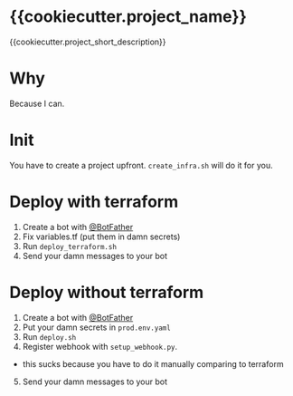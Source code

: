 # {{cookiecutter.project_name}}

{{cookiecutter.project_short_description}}

# Why

Because I can.

# Init

You have to create a project upfront. `create_infra.sh` will do it for you.

# Deploy with terraform

1. Create a bot with [@BotFather](https://t.me/BotFather)
3. Fix variables.tf (put them in damn secrets)
4. Run `deploy_terraform.sh`
5. Send your damn messages to your bot


# Deploy without terraform

1. Create a bot with [@BotFather](https://t.me/BotFather)
3. Put your damn secrets in `prod.env.yaml`
4. Run `deploy.sh`
5. Register webhook with `setup_webhook.py`. 
  * this sucks because you have to do it manually comparing to terraform
5. Send your damn messages to your bot


